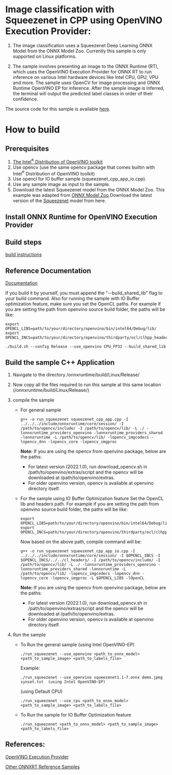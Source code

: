 # Image classification with Squeezenet in CPP using OpenVINO Execution Provider:

1. The image classification uses a Squeezenet Deep Learning ONNX Model from the ONNX Model Zoo. Currently this sample is only supported on Linux platforms.

2. The sample involves presenting an image to the ONNX Runtime (RT), which uses the OpenVINO Execution Provider for ONNX RT to run inference on various Intel hardware devices like Intel CPU, GPU, VPU and more. The sample uses OpenCV for image processing and ONNX Runtime OpenVINO EP for inference. After the sample image is inferred, the terminal will output the predicted label classes in order of their confidence.

The source code for this sample is available [here](https://github.com/microsoft/onnxruntime-inference-examples/tree/main/c_cxx/OpenVINO_EP/Linux/squeezenet_classification).

# How to build

## Prerequisites
1. [The Intel<sup>®</sup> Distribution of OpenVINO toolkit](https://docs.openvinotoolkit.org/latest/index.html)
2. Use opencv (use the same opencv package that comes builtin with Intel<sup>®</sup> Distribution of OpenVINO toolkit)
3. Use opencl for IO buffer sample (squeezenet_cpp_app_io.cpp).
4. Use any sample image as input to the sample.
5. Download the latest Squeezenet model from the ONNX Model Zoo.
   This example was adapted from [ONNX Model Zoo](https://github.com/onnx/models).Download the latest version of the [Squeezenet](https://github.com/onnx/models/tree/master/vision/classification/squeezenet) model from here.


## Install ONNX Runtime for OpenVINO Execution Provider

## Build steps
[build instructions](https://onnxruntime.ai/docs/build/eps.html#openvino)

## Reference Documentation
[Documentation](https://onnxruntime.ai/docs/execution-providers/OpenVINO-ExecutionProvider.html)

If you build it by yourself, you must append the "--build_shared_lib" flag to your build command. Also for running the sample with IO Buffer optimization feature, make sure you set the OpenCL paths. For example if you are setting the path from openvino source build folder, the paths will be like:
```
export OPENCL_LIBS=path/to/your/directory/openvino/bin/intel64/Debug/lib/
export OPENCL_INCS=path/to/your/directory/openvino/thirdparty/ocl/clhpp_headers/include/
```

```
./build.sh --config Release --use_openvino CPU_FP32 --build_shared_lib
```

## Build the sample C++ Application
1. Navigate to the directory /onnxruntime/build/Linux/Release/

2. Now copy all the files required to run this sample at this same location (/onnxruntime/build/Linux/Release/)

3. compile the sample

   - For general sample
      ```
      g++ -o run_squeezenet squeezenet_cpp_app.cpp -I ../../../include/onnxruntime/core/session/ -I /path/to/opencv/include/ -I /path/to/opencv/lib/ -L ./ -lonnxruntime_providers_openvino -lonnxruntime_providers_shared -lonnxruntime -L /path/to/opencv/lib/ -lopencv_imgcodecs -lopencv_dnn -lopencv_core -lopencv_imgproc
      ```
      **Note:**
      If you are using the opencv from openvino package, below are the paths:
      * For latest version (2022.1.0), run download_opencv.sh in /path/to/openvino/extras/script and the opencv will be downloaded at /path/to/openvino/extras.
      * For older openvino version, opencv is available at openvino directory itself.

   - For the sample using IO Buffer Optimization feature
      Set the OpenCL lib and headers path. For example if you are setting the path from openvino source build folder, the paths will be like:
      ```
      export OPENCL_LIBS=path/to/your/directory/openvino/bin/intel64/Debug/lib/
      export OPENCL_INCS=path/to/your/directory/openvino/thirdparty/ocl/clhpp_headers/include/
      ```
      Now based on the above path, compile command will be:
      ```
      g++ -o run_squeezenet squeezenet_cpp_app_io.cpp -I ../../../include/onnxruntime/core/session/ -I $OPENCL_INCS -I $OPENCL_INCS/../../cl_headers/ -I /path/to/opencv/include/ -I /path/to/opencv/lib/ -L ./ -lonnxruntime_providers_openvino -lonnxruntime_providers_shared -lonnxruntime -L /path/to/opencv/lib/ -lopencv_imgcodecs -lopencv_dnn -lopencv_core -lopencv_imgproc -L $OPENCL_LIBS -lOpenCL
      ```
      **Note:**
      If you are using the opencv from openvino package, below are the paths:
      * For latest version (2022.1.0), run download_opencv.sh in /path/to/openvino/extras/script and the opencv will be downloaded at /path/to/openvino/extras.
      * For older openvino version, opencv is available at openvino directory itself.

4. Run the sample

   - To Run the general sample
      (using Intel OpenVINO-EP)
      ```
      ./run_squeezenet --use_openvino <path_to_onnx_model> <path_to_sample_image> <path_to_labels_file>
      ```
      Example:
      ```
      ./run_squeezenet --use_openvino squeezenet1.1-7.onnx demo.jpeg synset.txt  (using Intel OpenVINO-EP)
      ```
      (using Default CPU)
      ```
      ./run_squeezenet --use_cpu <path_to_onnx_model> <path_to_sample_image> <path_to_labels_file>
      ```
   - To Run the sample for IO Buffer Optimization feature
      ```
      ./run_squeezenet <path_to_onnx_model> <path_to_sample_image> <path_to_labels_file>
      ```

## References:

[OpenVINO Execution Provider](https://www.intel.com/content/www/us/en/artificial-intelligence/posts/faster-inferencing-with-one-line-of-code.html)

[Other ONNXRT Reference Samples](https://github.com/microsoft/onnxruntime-inference-examples/tree/main/c_cxx)
